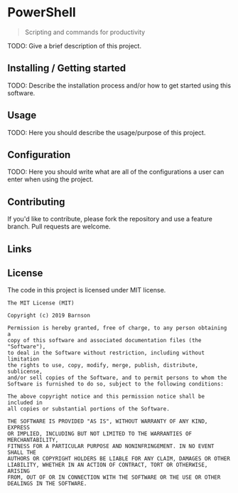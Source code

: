 <!-- ![Logo of the project](https://raw.githubusercontent.com/jehna/readme-best-practices/master/sample-logo.png) -->

# PowerShell
> Scripting and commands for productivity

TODO: Give a brief description of this project.

## Installing / Getting started

TODO: Describe the installation process and/or how to get started using this software.

## Usage

TODO: Here you should describe the usage/purpose of this project.

## Configuration

TODO: Here you should write what are all of the configurations a user can enter when
using the project.

## Contributing

If you'd like to contribute, please fork the repository and use a feature
branch. Pull requests are welcome.

## Links

<!-- Even though this information can be found inside the project on machine-readable
format like in a .json file, it's good to include a summary of most useful
links to humans using your project. You can include links like:

- Project homepage: https://your.github.com/awesome-project/
- Repository: https://github.com/your/awesome-project/
- Issue tracker: https://github.com/your/awesome-project/issues
  - In case of sensitive bugs like security vulnerabilities, please contact
    my@email.com directly instead of using issue tracker. We value your effort
    to improve the security and privacy of this project!
- Related projects:
  - Your other project: https://github.com/your/other-project/
  - Someone else's project: https://github.com/someones/awesome-project/ -->

## License

The code in this project is licensed under MIT license.

    The MIT License (MIT)

    Copyright (c) 2019 Barnson

    Permission is hereby granted, free of charge, to any person obtaining a
    copy of this software and associated documentation files (the "Software"),
    to deal in the Software without restriction, including without limitation
    the rights to use, copy, modify, merge, publish, distribute, sublicense,
    and/or sell copies of the Software, and to permit persons to whom the
    Software is furnished to do so, subject to the following conditions:

    The above copyright notice and this permission notice shall be included in
    all copies or substantial portions of the Software.

    THE SOFTWARE IS PROVIDED "AS IS", WITHOUT WARRANTY OF ANY KIND, EXPRESS
    OR IMPLIED, INCLUDING BUT NOT LIMITED TO THE WARRANTIES OF MERCHANTABILITY,
    FITNESS FOR A PARTICULAR PURPOSE AND NONINFRINGEMENT. IN NO EVENT SHALL THE
    AUTHORS OR COPYRIGHT HOLDERS BE LIABLE FOR ANY CLAIM, DAMAGES OR OTHER
    LIABILITY, WHETHER IN AN ACTION OF CONTRACT, TORT OR OTHERWISE, ARISING
    FROM, OUT OF OR IN CONNECTION WITH THE SOFTWARE OR THE USE OR OTHER
    DEALINGS IN THE SOFTWARE.